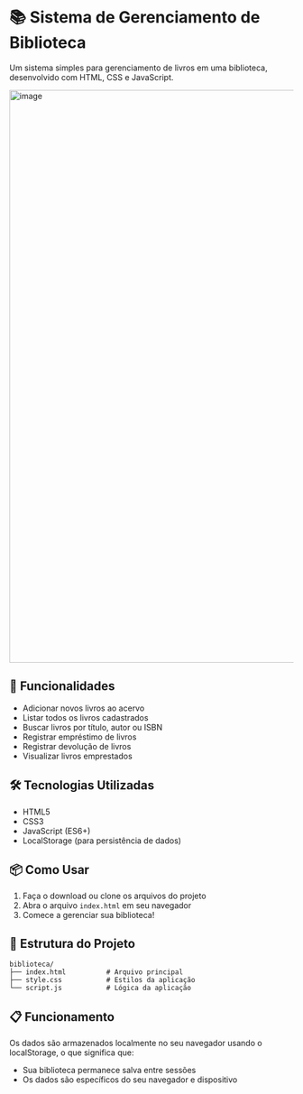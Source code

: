 # 📚 Sistema de Gerenciamento de Biblioteca

Um sistema simples para gerenciamento de livros em uma biblioteca, desenvolvido com HTML, CSS e JavaScript.

<img width="1919" height="1016" alt="image" src="https://github.com/user-attachments/assets/e92f2873-f2cd-4527-ac1f-8e02ea3c2d8f" />

## 🚀 Funcionalidades

- Adicionar novos livros ao acervo
- Listar todos os livros cadastrados
- Buscar livros por título, autor ou ISBN
- Registrar empréstimo de livros
- Registrar devolução de livros
- Visualizar livros emprestados

## 🛠️ Tecnologias Utilizadas

- HTML5
- CSS3
- JavaScript (ES6+)
- LocalStorage (para persistência de dados)

## 📦 Como Usar

1. Faça o download ou clone os arquivos do projeto
2. Abra o arquivo `index.html` em seu navegador
3. Comece a gerenciar sua biblioteca!

## 🎯 Estrutura do Projeto

```
biblioteca/
├── index.html          # Arquivo principal
├── style.css           # Estilos da aplicação
└── script.js           # Lógica da aplicação
```

## 📋 Funcionamento

Os dados são armazenados localmente no seu navegador usando o localStorage, o que significa que:
- Sua biblioteca permanece salva entre sessões
- Os dados são específicos do seu navegador e dispositivo
